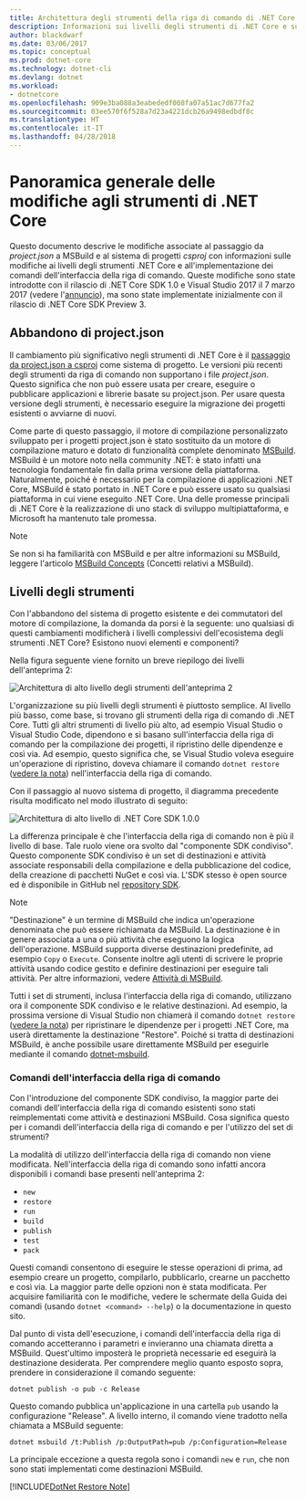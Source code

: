 ```yaml
---
title: Architettura degli strumenti della riga di comando di .NET Core
description: Informazioni sui livelli degli strumenti di .NET Core e sulle modifiche apportate nelle versioni più recenti.
author: blackdwarf
ms.date: 03/06/2017
ms.topic: conceptual
ms.prod: dotnet-core
ms.technology: dotnet-cli
ms.devlang: dotnet
ms.workload:
- dotnetcore
ms.openlocfilehash: 909e3ba088a3eabededf008fa07a51ac7d677fa2
ms.sourcegitcommit: 03ee570f6f528a7d23a4221dcb26a9498edbdf8c
ms.translationtype: HT
ms.contentlocale: it-IT
ms.lasthandoff: 04/28/2018
---
```

# <a name="high-level-overview-of-changes-in-the-net-core-tools"></a>Panoramica generale delle modifiche agli strumenti di .NET Core

Questo documento descrive le modifiche associate al passaggio da *project.json* a MSBuild e al sistema di progetti *csproj* con informazioni sulle modifiche ai livelli degli strumenti .NET Core e all'implementazione dei comandi dell'interfaccia della riga di comando. Queste modifiche sono state introdotte con il rilascio di .NET Core SDK 1.0 e Visual Studio 2017 il 7 marzo 2017 (vedere l'[annuncio](https://blogs.msdn.microsoft.com/dotnet/2017/03/07/announcing-net-core-tools-1-0/)), ma sono state implementate inizialmente con il rilascio di .NET Core SDK Preview 3.

## <a name="moving-away-from-projectjson"></a>Abbandono di project.json
Il cambiamento più significativo negli strumenti di .NET Core è il [passaggio da project.json a csproj](https://blogs.msdn.microsoft.com/dotnet/2016/05/23/changes-to-project-json/) come sistema di progetto. Le versioni più recenti degli strumenti da riga di comando non supportano i file *project.json*. Questo significa che non può essere usata per creare, eseguire o pubblicare applicazioni e librerie basate su project.json. Per usare questa versione degli strumenti, è necessario eseguire la migrazione dei progetti esistenti o avviarne di nuovi. 

Come parte di questo passaggio, il motore di compilazione personalizzato sviluppato per i progetti project.json è stato sostituito da un motore di compilazione maturo e dotato di funzionalità complete denominato [MSBuild](https://github.com/Microsoft/msbuild). MSBuild è un motore noto nella community .NET: è stato infatti una tecnologia fondamentale fin dalla prima versione della piattaforma. Naturalmente, poiché è necessario per la compilazione di applicazioni .NET Core, MSBuild è stato portato in .NET Core e può essere usato su qualsiasi piattaforma in cui viene eseguito .NET Core. Una delle promesse principali di .NET Core è la realizzazione di uno stack di sviluppo multipiattaforma, e Microsoft ha mantenuto tale promessa.

> [!NOTE]
> Se non si ha familiarità con MSBuild e per altre informazioni su MSBuild, leggere l'articolo [MSBuild Concepts](/visualstudio/msbuild/msbuild-concepts) (Concetti relativi a MSBuild). 

## <a name="the-tooling-layers"></a>Livelli degli strumenti
Con l'abbandono del sistema di progetto esistente e dei commutatori del motore di compilazione, la domanda da porsi è la seguente: uno qualsiasi di questi cambiamenti modificherà i livelli complessivi dell'ecosistema degli strumenti .NET Core? Esistono nuovi elementi e componenti?

Nella figura seguente viene fornito un breve riepilogo dei livelli dell'anteprima 2:

![Architettura di alto livello degli strumenti dell'anteprima 2](media/cli-msbuild-architecture/p2-arch.png)

L'organizzazione su più livelli degli strumenti è piuttosto semplice. Al livello più basso, come base, si trovano gli strumenti della riga di comando di .NET Core. Tutti gli altri strumenti di livello più alto, ad esempio Visual Studio o Visual Studio Code, dipendono e si basano sull'interfaccia della riga di comando per la compilazione dei progetti, il ripristino delle dipendenze e così via. Ad esempio, questo significa che, se Visual Studio voleva eseguire un'operazione di ripristino, doveva chiamare il comando `dotnet restore` ([vedere la nota](#dotnet-restore-note)) nell'interfaccia della riga di comando. 

Con il passaggio al nuovo sistema di progetto, il diagramma precedente risulta modificato nel modo illustrato di seguito: 

![Architettura di alto livello di .NET Core SDK 1.0.0](media/cli-msbuild-architecture/p3-arch.png)

La differenza principale è che l'interfaccia della riga di comando non è più il livello di base. Tale ruolo viene ora svolto dal "componente SDK condiviso". Questo componente SDK condiviso è un set di destinazioni e attività associate responsabili della compilazione e della pubblicazione del codice, della creazione di pacchetti NuGet e così via. L'SDK stesso è open source ed è disponibile in GitHub nel [repository SDK](https://github.com/dotnet/sdk). 

> [!NOTE]
> "Destinazione" è un termine di MSBuild che indica un'operazione denominata che può essere richiamata da MSBuild. La destinazione è in genere associata a una o più attività che eseguono la logica dell'operazione. MSBuild supporta diverse destinazioni predefinite, ad esempio `Copy` o `Execute`. Consente inoltre agli utenti di scrivere le proprie attività usando codice gestito e definire destinazioni per eseguire tali attività. Per altre informazioni, vedere [Attività di MSBuild](/visualstudio/msbuild/msbuild-tasks). 

Tutti i set di strumenti, inclusa l'interfaccia della riga di comando, utilizzano ora il componente SDK condiviso e le relative destinazioni. Ad esempio, la prossima versione di Visual Studio non chiamerà il comando `dotnet restore` ([vedere la nota](#dotnet-restore-note)) per ripristinare le dipendenze per i progetti .NET Core, ma userà direttamente la destinazione "Restore". Poiché si tratta di destinazioni MSBuild, è anche possibile usare direttamente MSBuild per eseguirle mediante il comando [dotnet-msbuild](dotnet-msbuild.md). 

### <a name="cli-commands"></a>Comandi dell'interfaccia della riga di comando
Con l'introduzione del componente SDK condiviso, la maggior parte dei comandi dell'interfaccia della riga di comando esistenti sono stati reimplementati come attività e destinazioni MSBuild. Cosa significa questo per i comandi dell'interfaccia della riga di comando e per l'utilizzo del set di strumenti? 

La modalità di utilizzo dell'interfaccia della riga di comando non viene modificata. Nell'interfaccia della riga di comando sono infatti ancora disponibili i comandi base presenti nell'anteprima 2:

* `new`
* `restore`
* `run` 
* `build`
* `publish`
* `test`
* `pack` 

Questi comandi consentono di eseguire le stesse operazioni di prima, ad esempio creare un progetto, compilarlo, pubblicarlo, crearne un pacchetto e così via. La maggior parte delle opzioni non è stata modificata. Per acquisire familiarità con le modifiche, vedere le schermate della Guida dei comandi (usando `dotnet <command> --help`) o la documentazione in questo sito. 

Dal punto di vista dell'esecuzione, i comandi dell'interfaccia della riga di comando accetteranno i parametri e invieranno una chiamata diretta a MSBuild. Quest'ultimo imposterà le proprietà necessarie ed eseguirà la destinazione desiderata. Per comprendere meglio quanto esposto sopra, prendere in considerazione il comando seguente: 

   `dotnet publish -o pub -c Release`
    
Questo comando pubblica un'applicazione in una cartella `pub` usando la configurazione "Release". A livello interno, il comando viene tradotto nella chiamata a MSBuild seguente: 

   `dotnet msbuild /t:Publish /p:OutputPath=pub /p:Configuration=Release`

La principale eccezione a questa regola sono i comandi `new` e `run`, che non sono stati implementati come destinazioni MSBuild.

<a name="dotnet-restore-note"></a> [!INCLUDE[DotNet Restore Note](~/includes/dotnet-restore-note.md)]